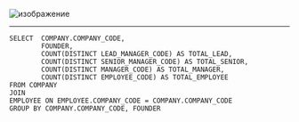 ![изображение](https://github.com/papchukev/SQL_solutions/assets/149643273/84f10149-612c-4ea7-b177-87e6b1565973)

------------------------------
    SELECT  COMPANY.COMPANY_CODE, 
            FOUNDER, 
            COUNT(DISTINCT LEAD_MANAGER_CODE) AS TOTAL_LEAD,
            COUNT(DISTINCT SENIOR_MANAGER_CODE) AS TOTAL_SENIOR,
            COUNT(DISTINCT MANAGER_CODE) AS TOTAL_MANAGER,
            COUNT(DISTINCT EMPLOYEE_CODE) AS TOTAL_EMPLOYEE
    FROM COMPANY
    JOIN
    EMPLOYEE ON EMPLOYEE.COMPANY_CODE = COMPANY.COMPANY_CODE
    GROUP BY COMPANY.COMPANY_CODE, FOUNDER
